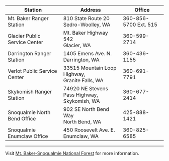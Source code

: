 Station | Address | Office
--- | --- | ---
Mt. Baker Ranger Station | 810 State Route 20 <br> Sedro-Woolley, WA | 360-856-5700 Ext. 515
Glacier Public Service Center | Mt. Baker Highway 542 <br> Glacier, WA | 360-599-2714
Darrington Ranger Station | 1405 Emens Ave. N. <br> Darrington, WA | 360-436-1155
Verlot Public Service Center | 33515 Mountain Loop Highway, <br> Granite Falls, WA | 360-691-7791
Skykomish Ranger Station | 74920 NE Stevens Pass Highway, <br> Skykomish, WA | 360-677-2414
Snoqualmie North Bend Office | 902 SE North Bend Way <br> North Bend, WA | 425-888-1421
Snoqualmie Enumclaw Office | 450 Roosevelt Ave. E. <br> Enumclaw, WA | 360-825-6585

---

Visit [Mt. Baker-Snoqualmie National Forest](https://www.fs.usda.gov/main/special-use/home) for more information.
